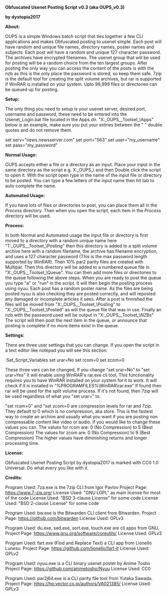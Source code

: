 **Obfuscated Usenet Posting Script v0.3 (aka OUPS_v0.3)**

**by dystopia2017**
 
**About:**

OUPS is a simple Windows batch script that ties together a few CLI applications 
and makes Obfuscated posting to usenet simple. Each post will have random and 
unique file names, directory names, poster names and subjects. Each post will 
have a random and unique 127 character password. The archives have encrypted 
filenames. The usenet group that will be used for posting will be a random 
choice from the ten largest groups. After posting the only way you can access 
the content of the posts is with the nzb as this is the only place the password 
is stored, so keep them safe. 7zip is the default tool for creating the split 
volume archives, but rar is supported if WinRAR is installed on your system. 
Upto 99,999 files or directories can be queued up for posting. 
 
**Setup:**

The only thing you need to setup is your usenet server, desired port, username 
and password, these need to be entered into the Usenet_Login.bat file located in
the Apps dir. "X:\_OUPS_\_Toolset_\Apps" below is an example, make sure you put 
your entries between the " " double quotes and do not remove them. 
 
set serv="news.newsserver.com" 
set port="563" 
set user="my_username" 
set pass="my_password" 
 
**Normal Usage:**

OUPS accepts either a file or a directory as an input. Place your input in the 
same directory as the script e.g. X:\_OUPS_\ and then Double click the script to
open it. With the script open type in the name of the input file or directory to
be posted. You can type a few letters of the input name then hit tab to auto 
complete the name. 
 
**Automated Usage:**

If you have lots of files or directories to post, you can place them all in the 
_Process_ directory. Then when you open the script, each item in the _Process_ 
directory will be used. 
 
**Process:**

In both Normal and Automated usage the input file or directory is first moved to
a directory with a random unique name here "T:\_OUPS_\_Toolset_\Posting" then 
this directory is added to a split volume archive here with a random filename, 
the archive has filename encryption, and uses a 127 character password (This is 
the max password length supported by WinRAR). Then 10% par2 parity files are 
created with Multipar. Then this directory will be added to a numbered queue 
file in "X:\_OUPS_\_Toolset_\Queue". You can then add more files or directories 
to the queue following the above steps. When you are ready to post the queue you
type "a" or "run" in the script. It will then begin the posting process using 
nyuu. Each post has a random poster name. As the files are being posted nyuu is 
also checking they are posted correctly, and will reposted any damaged or 
incomplete articles it sees. After a post is finnished the files will be moved 
from "X:\_OUPS_\_Toolset_\Posting" to "X:\_OUPS_\_Toolset_\Posted" as will the 
queue file that was in use. Finally an nzb with the password used will be output
in "X:\_OUPS_\_Toolset_\NZBs" The script will then post the next item in the 
queue, or announce that posting is complete if no more items exist in the queue.
 
**Settings:**

There are three user settings that you can change. If you open the script in a 
text editor like notepad you will see this section: 
 
:Set_Script_Variables 
set urar=No 
set rcom=0 
set zcom=0 
 
These three vars can be changed, If you change "set urar=No" to "set urar=Yes" 
It will enable using WinRAR's rar.exe cli tool, This functionality requires you 
to have WinRAR installed on your system for it to work. It will check if it is 
installed in "%PROGRAMFILES%\WinRAR\rar.exe" If found then rar will be used for 
the split volume process. If it's not found, then 7zip will be used regardless 
of what you "set urar=" to. 
 
"set rcom=0" and "set zcom=0 are compression levels for rar and 7zip. They 
default to 0 which is no compression, aka store. This is the fastest way to 
create an archive and usually what you want if you are posting non compressable 
content like video or audio. If you would like to change these values you can. 
The values for rcom are: 0 (No Compression) to 5 (Best Compression) 
The values for zcom are: 0 (No Compression) to 9 (Best Compression) 
The higher values have diminishing returns and longer processing time. 
 
**License:** 

Obfuscated Usenet Posting Script by dystopia2017 is marked with CC0 1.0 
Universal. Do what every you like with it. 
 
**Credits:**

Program Used: 7za.exe is the 7zip CLI from Igor Pavlov 
Project Page: https://www.7-zip.org/ 
License Used: "GNU LGPL" as main license for most of the code 
License Used: "BSD 3-clause License" for some code 
License Used: "BSD 2-clause License" for some code 
 
Program Used: bw.exe is the Bitwarden CLI client from Bitwarden. 
Project Page: https://github.com/bitwarden 
License Used: GPLv3 
 
Program Used: du.exe, sed.exe, sort.exe, touch.exe are cli apps from GNU. 
Project Page: https://www.gnu.org/software/coreutils/ 
License Used: GPLv3 
 
Program Used: fart.exe (Find and Replace Text) a CLI app from Lionello Lunesu. 
Project Page: https://github.com/lionello/fart-it 
License Used: GPLv2 
 
Program Used: nyuu.exe is a CLI binary usenet poster by Anime Tosho 
Project Page: https://github.com/animetosho/Nyuu 
License Used: CC0 
 
Program Used: par2j64.exe is a CLI parity file tool from Yutaka Sawada. 
Project Page: https://hp.vector.co.jp/authors/VA021385/ 
License Used: GPLv3 
